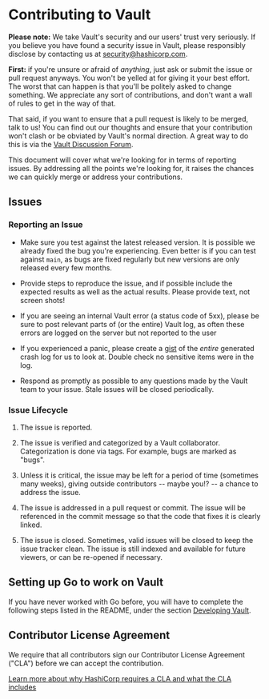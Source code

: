 # Contributing to Vault

**Please note:** We take Vault's security and our users' trust very seriously.
If you believe you have found a security issue in Vault, please responsibly
disclose by contacting us at security@hashicorp.com.

**First:** if you're unsure or afraid of _anything_, just ask or submit the
issue or pull request anyways. You won't be yelled at for giving it your best
effort. The worst that can happen is that you'll be politely asked to change
something. We appreciate any sort of contributions, and don't want a wall of
rules to get in the way of that. 

That said, if you want to ensure that a pull request is likely to be merged,
talk to us! You can find out our thoughts and ensure that your contribution
won't clash or be obviated by Vault's normal direction. A great way to do this
is via the [Vault Discussion Forum][2].

This document will cover what we're looking for in terms of reporting issues.
By addressing all the points we're looking for, it raises the chances we can
quickly merge or address your contributions.

## Issues

### Reporting an Issue

* Make sure you test against the latest released version. It is possible
  we already fixed the bug you're experiencing. Even better is if you can test
  against `main`, as bugs are fixed regularly but new versions are only
  released every few months.

* Provide steps to reproduce the issue, and if possible include the expected 
  results as well as the actual results. Please provide text, not screen shots!

* If you are seeing an internal Vault error (a status code of 5xx), please be
  sure to post relevant parts of (or the entire) Vault log, as often these
  errors are logged on the server but not reported to the user

* If you experienced a panic, please create a [gist](https://gist.github.com)
  of the *entire* generated crash log for us to look at. Double check
  no sensitive items were in the log.

* Respond as promptly as possible to any questions made by the Vault
  team to your issue. Stale issues will be closed periodically.

### Issue Lifecycle

1. The issue is reported.

2. The issue is verified and categorized by a Vault collaborator.
   Categorization is done via tags. For example, bugs are marked as "bugs".

3. Unless it is critical, the issue may be left for a period of time (sometimes
   many weeks), giving outside contributors -- maybe you!? -- a chance to
   address the issue.

4. The issue is addressed in a pull request or commit. The issue will be
   referenced in the commit message so that the code that fixes it is clearly
   linked.

5. The issue is closed. Sometimes, valid issues will be closed to keep
   the issue tracker clean. The issue is still indexed and available for
   future viewers, or can be re-opened if necessary.

## Setting up Go to work on Vault

If you have never worked with Go before, you will have to complete the
following steps listed in the README, under the section [Developing Vault][1].


[1]: https://github.com/hashicorp/vault#developing-vault
[2]: https://discuss.hashicorp.com/c/vault

## Contributor License Agreement

We require that all contributors sign our Contributor License Agreement ("CLA") before we can accept the contribution. 

[Learn more about why HashiCorp requires a CLA and what the CLA includes](https://www.hashicorp.com/cla)
